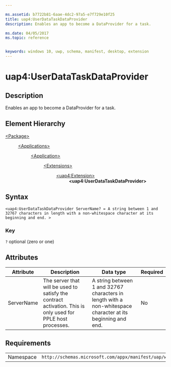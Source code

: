 ```yaml
---

ms.assetid: b7722b81-6aae-4dc2-97a5-e7f729e10f25
title: uap4:UserDataTaskDataProvider
description: Enables an app to become a DataProvider for a task.

ms.date: 04/05/2017
ms.topic: reference


keywords: windows 10, uwp, schema, manifest, desktop, extension 
---
```


# uap4:UserDataTaskDataProvider

## Description
Enables an app to become a DataProvider for a task.

## Element Hierarchy
<dl>
<dt><a href="element-package.md">&lt;Package&gt;</a></dt>
<dd>
<dl>
<dt><a href="element-applications.md">&lt;Applications&gt;</a></dt>
<dd>
<dl>
<dt><a href="element-application.md">&lt;Application&gt;</a></dt>
<dd>
<dl>
<dt><a href="element-1-extensions.md">&lt;Extensions&gt;</a></dt>
<dd>
<dl>
<dt><a href="element-uap4-extension.md">&lt;uap4:Extension&gt;</a></dt>
<dd><b>&lt;uap4:UserDataTaskDataProvider&gt;</b></dd>
</dl>
</dd>
</dl>
</dd>
</dl>
</dd>
</dl>
</dd>
</dl>

## Syntax
```syntax
<uap4:UserDataTaskDataProvider ServerName? = A string between 1 and 32767 characters in length with a non-whitespace character at its beginning and end. >
```

### Key
`?` optional (zero or one)

## Attributes
| Attribute | Description | Data type | Required |
|-----------|-------------|-----------|----------|
| ServerName | The server that will be used to satisfy the contract activation. This is only used for PPLE host processes. | A string between 1 and 32767 characters in length with a non-whitespace character at its beginning and end. | No |

## Requirements

|   |   |
|--|--|
| Namespace | `http://schemas.microsoft.com/appx/manifest/uap/windows10/4` |
